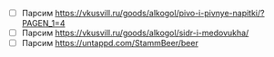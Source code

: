 - [ ] Парсим https://vkusvill.ru/goods/alkogol/pivo-i-pivnye-napitki/?PAGEN_1=4
- [ ] Парсим https://vkusvill.ru/goods/alkogol/sidr-i-medovukha/
- [ ] Парсим https://untappd.com/StammBeer/beer